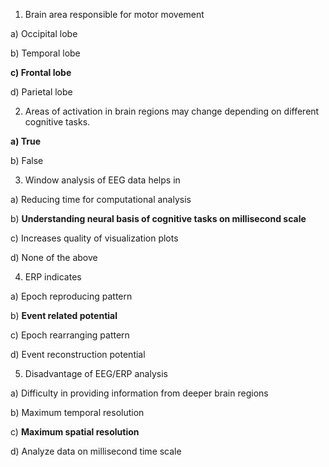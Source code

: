 1.	Brain area responsible for motor movement

a)	Occipital lobe

b)	Temporal lobe 

**c)	Frontal lobe**

d)	Parietal lobe 


2.	Areas of activation in brain regions may change depending on different cognitive tasks.

**a)	True**

b)	False

3.	Window analysis of EEG data helps in

a)	Reducing time for computational analysis

b)	**Understanding neural basis of cognitive tasks on millisecond scale**

c)	Increases quality of visualization plots

d)	None of the above

4.	ERP indicates

a)	Epoch reproducing pattern

b)	**Event related potential**

c)	Epoch rearranging pattern

d)	Event reconstruction potential


5.	Disadvantage of EEG/ERP analysis

a)	Difficulty in providing information from deeper brain regions

b)	Maximum temporal resolution

c)	**Maximum spatial resolution**

d)	Analyze data on millisecond time scale